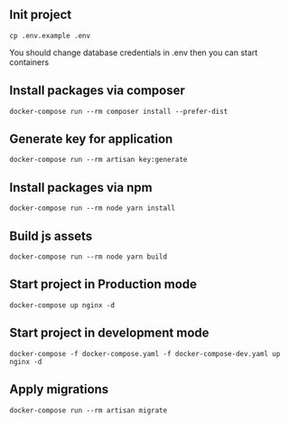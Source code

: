 Init project
---
```shell
cp .env.example .env
```
You should change database credentials in .env then you can start containers

Install packages via composer
---
```shell
docker-compose run --rm composer install --prefer-dist
```

Generate key for application
---
```shell
docker-compose run --rm artisan key:generate
```

Install packages via npm
---
```shell
docker-compose run --rm node yarn install
```

Build js assets
---
```shell
docker-compose run --rm node yarn build
```

Start project in Production mode
---
```shell
docker-compose up nginx -d 
```

Start project in development mode
---
```shell
docker-compose -f docker-compose.yaml -f docker-compose-dev.yaml up nginx -d
```

Apply migrations
---
```shell
docker-compose run --rm artisan migrate
```
